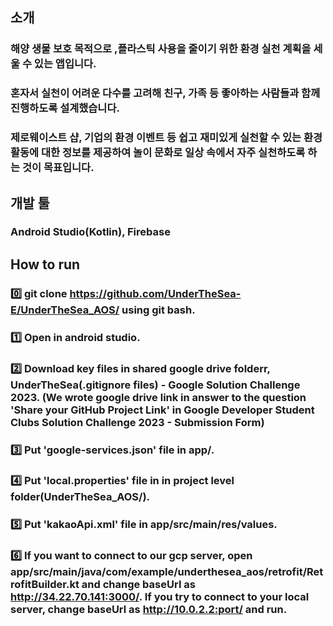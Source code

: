 ## 소개
### 해양 생물 보호 목적으로 ,플라스틱 사용을 줄이기 위한 환경 실천 계획을 세울 수 있는 앱입니다.
### 혼자서 실천이 어려운 다수를 고려해 친구, 가족 등 좋아하는 사람들과 함께 진행하도록 설계했습니다.
### 제로웨이스트 샵, 기업의 환경 이벤트 등 쉽고 재미있게 실천할 수 있는 환경 활동에 대한 정보를 제공하여 놀이 문화로 일상 속에서 자주 실천하도록 하는 것이 목표입니다.

## 개발 툴
### Android Studio(Kotlin), Firebase

## How to run
### 0️⃣ git clone https://github.com/UnderTheSea-E/UnderTheSea_AOS/ using git bash.
### 1️⃣ Open in android studio.
### 2️⃣ Download key files in shared google drive folderr, UnderTheSea(.gitignore files) - Google Solution Challenge 2023. (We wrote google drive link in answer to the question 'Share your GitHub Project Link' in Google Developer Student Clubs Solution Challenge 2023 - Submission Form)
### 3️⃣ Put 'google-services.json' file in app/.
### 4️⃣ Put 'local.properties' file in in project level folder(UnderTheSea_AOS/).
### 5️⃣ Put 'kakaoApi.xml' file in app/src/main/res/values.
### 6️⃣ If you want to connect to our gcp server, open app/src/main/java/com/example/underthesea_aos/retrofit/RetrofitBuilder.kt and change baseUrl as http://34.22.70.141:3000/. If you try to connect to your local server, change baseUrl as http://10.0.2.2:port/ and run.
